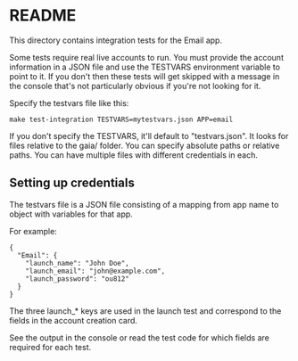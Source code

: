 # README

This directory contains integration tests for the Email app.

Some tests require real live accounts to run. You must provide the
account information in a JSON file and use the TESTVARS environment
variable to point to it. If you don't then these tests will get
skipped with a message in the console that's not particularly obvious
if you're not looking for it.

Specify the testvars file like this:

    make test-integration TESTVARS=mytestvars.json APP=email

If you don't specify the TESTVARS, it'll default to "testvars.json".
It looks for files relative to the gaia/ folder. You can specify
absolute paths or relative paths. You can have multiple files with
different credentials in each.


## Setting up credentials

The testvars file is a JSON file consisting of a mapping from app name
to object with variables for that app.

For example:

    {
      "Email": {
        "launch_name": "John Doe",
        "launch_email": "john@example.com",
        "launch_password": "ou812"
      }
    }

The three launch_* keys are used in the launch test and correspond to
the fields in the account creation card.

See the output in the console or read the test code for which fields
are required for each test.

